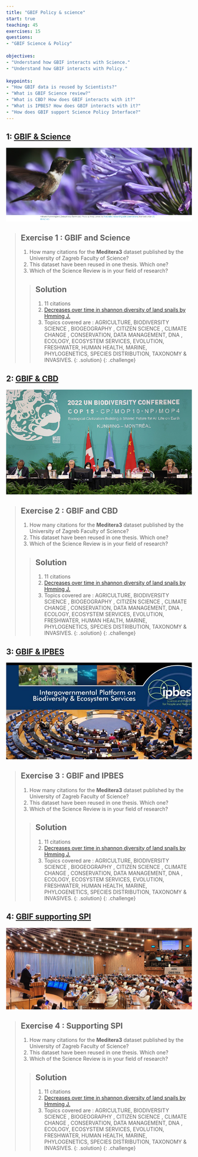 ```yaml
---
title: "GBIF Policy & science"
start: true
teaching: 45
exercises: 15
questions:
- "GBIF Science & Policy"

objectives:
- "Understand how GBIF interacts with Science."
- "Understand how GBIF interacts with Policy."

keypoints:
- "How GBIF data is reused by Scientists?"
- "What is GBIF Science review?"
- "What is CBD? How does GBIF interacts with it?"
- "What is IPBES? How does GBIF interacts with it?"
- "How does GBIF support Science Policy Interface?"
---
```



## 1: [GBIF & Science](https://docs.google.com/presentation/d/1JpGe0ZPnt8i2Mdw7un1MgdO8_JhSl6WOQwAClvK5KYE/edit?usp=sharing)

![GBIF Science](../assets/img/gbif_science.PNG)

> ## Exercise 1 : GBIF and Science
> 
> 1. How many citations for the **Meditera3** dataset published by the University of Zagreb Faculty of Science?
> 2. This dataset have been reused in one thesis. Which one?
> 3. Which of the Science Review is in your field of research?
>
> > ## Solution
> > 1. 11 citations
> > 2. [Decreases over time in shannon diversity of land snails by Hmming J.](https://hdl.handle.net/2077/74972)
> > 3. Topics covered are : AGRICULTURE, BIODIVERSITY SCIENCE , BIOGEOGRAPHY , CITIZEN SCIENCE , CLIMATE CHANGE , CONSERVATION, DATA MANAGEMENT, DNA , ECOLOGY, ECOSYSTEM SERVICES,  EVOLUTION, FRESHWATER, HUMAN HEALTH, MARINE, PHYLOGENETICS, SPECIES DISTRIBUTION, TAXONOMY & INVASIVES.
> > {: .solution}
{: .challenge}


## 2: [GBIF & CBD](https://docs.google.com/presentation/d/1aoCRFsrTxIEztXYll_jqpyHY_wcysyTKAwDaa4XcrCI/edit?usp=sharing)

![GBIF & CBD](../assets/img/CBD-COP15.png)

> ## Exercise 2 : GBIF and CBD
> 
> 1. How many citations for the **Meditera3** dataset published by the University of Zagreb Faculty of Science?
> 2. This dataset have been reused in one thesis. Which one?
> 3. Which of the Science Review is in your field of research?
>
> > ## Solution
> > 1. 11 citations
> > 2. [Decreases over time in shannon diversity of land snails by Hmming J.](https://hdl.handle.net/2077/74972)
> > 3. Topics covered are : AGRICULTURE, BIODIVERSITY SCIENCE , BIOGEOGRAPHY , CITIZEN SCIENCE , CLIMATE CHANGE , CONSERVATION, DATA MANAGEMENT, DNA , ECOLOGY, ECOSYSTEM SERVICES,  EVOLUTION, FRESHWATER, HUMAN HEALTH, MARINE, PHYLOGENETICS, SPECIES DISTRIBUTION, TAXONOMY & INVASIVES.
> > {: .solution}
{: .challenge}


## 3: [GBIF & IPBES](https://docs.google.com/presentation/d/1aoCRFsrTxIEztXYll_jqpyHY_wcysyTKAwDaa4XcrCI/edit?usp=sharing)

![GBIF & IPBES](../assets/img/gbif_ipbes.jpg)

> ## Exercise 3 : GBIF and IPBES
> 
> 1. How many citations for the **Meditera3** dataset published by the University of Zagreb Faculty of Science?
> 2. This dataset have been reused in one thesis. Which one?
> 3. Which of the Science Review is in your field of research?
>
> > ## Solution
> > 1. 11 citations
> > 2. [Decreases over time in shannon diversity of land snails by Hmming J.](https://hdl.handle.net/2077/74972)
> > 3. Topics covered are : AGRICULTURE, BIODIVERSITY SCIENCE , BIOGEOGRAPHY , CITIZEN SCIENCE , CLIMATE CHANGE , CONSERVATION, DATA MANAGEMENT, DNA , ECOLOGY, ECOSYSTEM SERVICES,  EVOLUTION, FRESHWATER, HUMAN HEALTH, MARINE, PHYLOGENETICS, SPECIES DISTRIBUTION, TAXONOMY & INVASIVES.
> > {: .solution}
{: .challenge}

## 4: [GBIF supporting SPI](https://docs.google.com/presentation/d/1LJPFOVeUz8H1EEZaYfE4sqwpIDHQIx7V_-HYH6hubLk/edit?usp=sharing)

![Supporting SPI](../assets/img/ACBmeetings.png)

> ## Exercise 4 : Supporting SPI
> 
> 1. How many citations for the **Meditera3** dataset published by the University of Zagreb Faculty of Science?
> 2. This dataset have been reused in one thesis. Which one?
> 3. Which of the Science Review is in your field of research?
>
> > ## Solution
> > 1. 11 citations
> > 2. [Decreases over time in shannon diversity of land snails by Hmming J.](https://hdl.handle.net/2077/74972)
> > 3. Topics covered are : AGRICULTURE, BIODIVERSITY SCIENCE , BIOGEOGRAPHY , CITIZEN SCIENCE , CLIMATE CHANGE , CONSERVATION, DATA MANAGEMENT, DNA , ECOLOGY, ECOSYSTEM SERVICES,  EVOLUTION, FRESHWATER, HUMAN HEALTH, MARINE, PHYLOGENETICS, SPECIES DISTRIBUTION, TAXONOMY & INVASIVES.
> > {: .solution}
{: .challenge}

  
